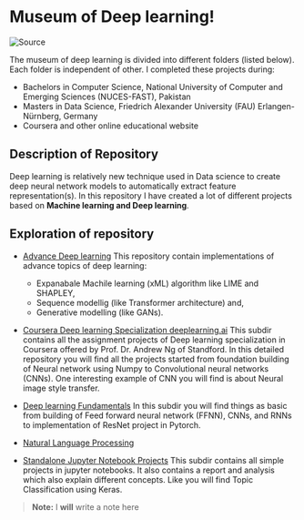 # Museum of Deep learning!

![Source](https://ch.mathworks.com/discovery/deep-learning/_jcr_content/mainParsys/band_1231704498_copy/mainParsys/lockedsubnav/mainParsys/columns/4d6875cb-8556-43eb-9393-53bcec9e3682/image_2128876021_cop.adapt.full.medium.svg/1726854001233.svg)

The museum of deep learning is divided into different folders (listed below). Each folder is independent of other. I completed these projects during:
- Bachelors in Computer Science, National University of Computer and Emerging Sciences (NUCES-FAST), Pakistan
- Masters in Data Science, Friedrich Alexander University (FAU) Erlangen-Nürnberg, Germany
- Coursera and other online educational website


## Description of Repository
Deep learning is relatively new technique used in Data science to create deep neural network models to automatically extract feature representation(s). In this repository I have created a lot of different projects based on **Machine learning and Deep learning**. 




## Exploration of repository 

-  [Advance Deep learning](https://github.com/imbilalbutt/Deep-learning-museum/tree/master/Advance_Deep_Learning) 
This repository contain implementations of advance topics of deep learning:
   - Expanabale Machile learning (xML) algorithm like LIME and SHAPLEY, 
   - Sequence modellig (like Transformer architecture) and,
   - Generative modelling (like GANs).

- [Coursera Deep learning Specialization deeplearning.ai](https://github.com/imbilalbutt/Deep-learning-museum/tree/master/Coursera_Deep_learning_specialization)
This subdir contains all the assignment projects of Deep learning specialization in Coursera offered by Prof. Dr. Andrew Ng of Standford. In this detailed repository you will find all the projects started from foundation building of Neural network using Numpy to Convolutional neural networks (CNNs). One interesting example of CNN you will find is about Neural image style transfer.

- [Deep learning Fundamentals](.)
In this subdir you will find things as basic from building of Feed forward neural network (FFNN), CNNs, and RNNs to implementation of ResNet project in Pytorch.

- [Natural Language Processing](.)

- [Standalone Jupyter Notebook Projects](https://github.com/imbilalbutt/Deep-learning-museum/tree/master/Mini%20Projects)
This subdir contains all simple projects in jupyter notebooks. It also contains a report and analysis which also explain different concepts. Like you will find Topic Classification using Keras.



> **Note:** I **will** write a note here

